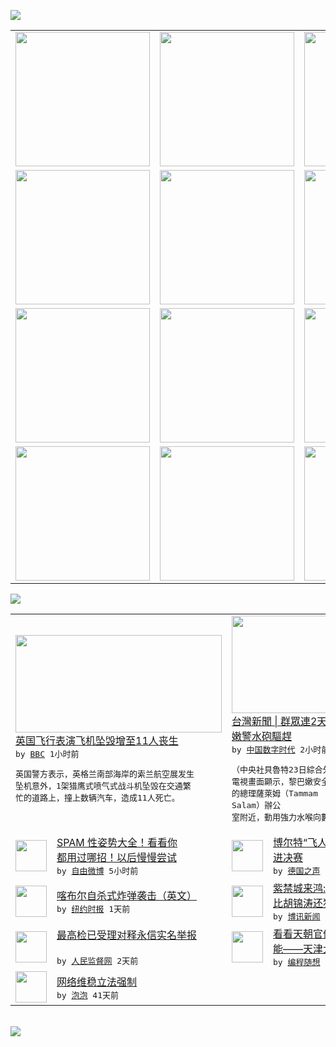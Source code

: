 

<a href="https://github.com/greatfire/z/raw/master/FreeBrowser.apk"><img src="https://raw.githubusercontent.com/greatfire/wiki/master/x/header.png" /></a><table><tr><td width="262" align="center" valign="center"><a href="https://github.com/greatfire/wiki/wiki/nyt" title="纽约时报中文网 国际纵览"><img src="https://raw.githubusercontent.com/greatfire/wiki/master/x/nyt_flag.png" width="215"/></a></td><td width="262" align="center" valign="center"><a href="https://github.com/greatfire/wiki/wiki/dw" title=""><img src="https://raw.githubusercontent.com/greatfire/wiki/master/x/dw_flag.png" width="215"/></a></td><td width="262" align="center" valign="center"><a href="https://github.com/greatfire/wiki/wiki/rmjd" title=""><img src="https://raw.githubusercontent.com/greatfire/wiki/master/x/rmjd_flag.png" width="215"/></a></td></tr><tr><td width="262" align="center" valign="center"><a href="https://github.com/paopaonetizen/website" title="泡泡 - 未经审查的互联网信息"><img src="https://raw.githubusercontent.com/greatfire/wiki/master/x/pp_flag.png" width="215"/></a></td><td width="262" align="center" valign="center"><a href="https://github.com/getlantern/mirror" title="以及自由微博和GreatFire.org官方中文论坛"><img src="https://raw.githubusercontent.com/greatfire/wiki/master/x/lantern_flag.png" width="215"/></a></td><td width="262" align="center" valign="center"><a href="https://github.com/cdtmirrors/m/" title=""><img src="https://raw.githubusercontent.com/greatfire/wiki/master/x/cdt_flag.png" width="215"/></a></td></tr><tr><td width="262" align="center" valign="center"><a href="https://github.com/program-think/blog" title="编程随想的博客"><img src="https://raw.githubusercontent.com/greatfire/wiki/master/x/pt_flag.png" width="215"/></a></td><td width="262" align="center" valign="center"><a href="https://github.com/greatfire/wiki/wiki/bbc" title=""><img src="https://raw.githubusercontent.com/greatfire/wiki/master/x/bbc_flag.png" width="215"/></a></td><td width="262" align="center" valign="center"><a href="https://github.com/freeweibo/s" title="自由微博 - 匿名和不受屏蔽的新浪微博搜索"><img src="https://raw.githubusercontent.com/greatfire/wiki/master/x/fw_flag.png" width="215"/></a></td></tr><tr><td width="262" align="center" valign="center"><a href="https://github.com/greatfire/wiki/wiki/google" title=""><img src="https://raw.githubusercontent.com/greatfire/wiki/master/x/google_flag.png" width="215"/></a></td><td width="262" align="center" valign="center"><a href="https://github.com/bxnews/boxun" title=""><img src="https://raw.githubusercontent.com/greatfire/wiki/master/x/bx_flag.png" width="215"/></a></td><td width="262" align="center" valign="center"><a href="https://github.com/greatfire/wiki/wiki/open-source" title="欢迎访问GreatFire.org开发者项目网站"><img src="https://raw.githubusercontent.com/greatfire/wiki/master/x/open-source_flag.png" width="215"/></a></td></tr></table><img src="https://raw.githubusercontent.com/greatfire/wiki/master/x/newsfeed text.png" /><table cols="4"><tr><td colspan="2" width="380"><a href="http://www.bbc.com/zhongwen/simp/uk/2015/08/150823_uk_plane_crash"><img src="http://ichef.bbci.co.uk/news/ws/106/amz/worldservice/live/assets/images/2015/08/22/150822161942_shoreham_plane_crash_304x171_eddiemichell_nocredit.jpg" width="330" height="156"/></a></br><a href="http://www.bbc.com/zhongwen/simp/uk/2015/08/150823_uk_plane_crash">英国飞行表演飞机坠毁增至11人丧生</a></br><kbd> by <a href="http://www.bbc.co.uk/zhongwen/simp">BBC</a> 1小时前 </kbd></br><pre>英国警方表示，英格兰南部海岸的索兰航空展发生<br/>坠机意外，1架猎鹰式喷气式战斗机坠毁在交通繁<br/>忙的道路上，撞上数辆汽车，造成11人死亡。</pre></td><td colspan="2" width="380"><a href="http://feedproxy.google.com/~r/chinadigitaltimes/IyPt/~3/VKgj8TvOung/"><img src="https://raw.githubusercontent.com/greatfire/wiki/master/x/cdt_logo_b.png" width="330" height="156"/></a></br><a href="http://feedproxy.google.com/~r/chinadigitaltimes/IyPt/~3/VKgj8TvOung/">台灣新聞 | 群眾連2天反垃圾示威 黎巴<br/>嫩警水砲驅趕</a></br><kbd> by <a href="http://chinadigitaltimes.net/chinese/">中国数字时代</a> 2小时前 </kbd></br><pre>（中央社貝魯特23日綜合外電報導）現場轉播的<br/>電視畫面顯示，黎巴嫩安全部隊今天在首都貝魯特<br/>的總理薩萊姆（Tammam Salam）辦公<br/>室附近，動用強力水喉向數以千...</pre></td></tr><tr><td><img src="http://ww2.sinaimg.cn/large/9e14cb4agw1evcswrfcpfj20c80dcdh7.jpg" width="50" height="50"/></td><td width="280"><a href="https://freeweibo.com/weibo/3879153029712408">SPAM 性姿势大全！看看你<br/>都用过哪招！以后慢慢尝试</a></br><kbd> by <a href="https://freeweibo.com/">自由微博</a> 5小时前 </kbd></td><td><img src="http://www.dw.com/image/0,,18667292_302,00.jpg" width="50" height="50"/></td><td width="280"><a href="http://dw.com/p/1GKE1?maca=chi-GK-text-greatfire-all-chinese-15625-xml-mrss">博尔特“飞人”依旧 苏炳添跑<br/>进决赛</a></br><kbd> by <a href="http://dw.de">德国之声</a> 7小时前 </kbd></td></tr><tr><td><img src="https://raw.githubusercontent.com/greatfire/wiki/master/x/nyt_logo.png" width="50" height="50"/></td><td width="280"><a href="https://dghiur1u8xlqa.cloudfront.net/asia-pacific/20150823/cc23afghanistan/">喀布尔自杀式炸弹袭击（英文）</a></br><kbd> by <a href="http://m.cn.nytimes.com/">纽约时报</a> 1天前 </kbd></td><td><img src="https://raw.githubusercontent.com/greatfire/wiki/master/x/bx_logo.png" width="50" height="50"/></td><td width="280"><a href="http://www.boxun.com/news/gb/china/2015/08/201508221121.shtml">紫禁城来鸿:习近平对达赖喇嘛<br/>比胡锦涛还狠？请看博讯...</a></br><kbd> by <a href="http://www.boxun.com">博讯新闻</a> 2天前 </kbd></td></tr><tr><td><img src="http://www.rmjdw.com/uploads/allimg/150821/11322625T-0.jpg" width="50" height="50"/></td><td width="280"><a href="http://www.rmjdw.com//guanzhuzhongguo/20150821/15155.html">最高检已受理对释永信实名举报<br/> </a></br><kbd> by <a href="http://www.rmjdw.com/">人民监督网</a> 2天前 </kbd></td><td><img src="http://lh4.googleusercontent.com/cM7oXzR8jGBaXB5zek9Z6Gf3zOe0QrvTkO3XCU7n6T8qXyNUTEJ41C6h7bw4m02ZOswdhO7Iv96udBlZf2ItSvKyXnPBViXn1TUH2gkcl1v5Q7fEXxkYCt5ME7BAMtV1wTLQhD4Niw" width="50" height="50"/></td><td width="280"><a href="http://feedproxy.google.com/~r/programthink/~3/21dSbtE1Ayk/2015-Tianjin-Explosions.html">看看天朝官僚系统多么低效和无<br/>能——天津大爆炸随想</a></br><kbd> by <a href="http://program-think.blogspot.com">编程随想</a> 3天前 </kbd></td></tr><tr><td><img src="http://pao-pao.net/sites/pao-pao.net/files/styles/base_adaptive/public/6523513689_baeec3c53c_z_0.jpg?itok=NM8cQ_d1" width="50" height="50"/></td><td width="280"><a href="https://pao-pao.net/article/593">网络维稳立法强制</a></br><kbd> by <a href="https://pao-pao.net">泡泡</a> 41天前 </kbd></td></table></br><a href="https://github.com/greatfire/z/raw/master/FreeBrowser.apk"><img src="https://raw.githubusercontent.com/greatfire/wiki/master/x/download app.png" /></a>